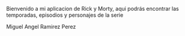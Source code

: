Bienvenido a mi aplicacion de Rick y Morty, aqui podrás encontrar las temporadas, episodios y personajes de la serie

Miguel Angel Ramirez Perez
